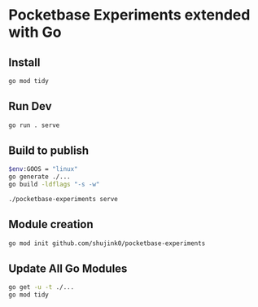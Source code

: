 
# Pocketbase Experiments extended with Go

## Install

```bash
go mod tidy
```

## Run Dev

```bash
go run . serve
```

## Build to publish

```bash
$env:GOOS = "linux"
go generate ./...
go build -ldflags "-s -w"

./pocketbase-experiments serve
```

## Module creation
```bash
go mod init github.com/shujink0/pocketbase-experiments
```

## Update All Go Modules
```bash
go get -u -t ./...
go mod tidy
```
